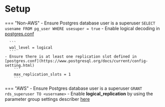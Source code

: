 # Setup

=== "Non-AWS"
    - Ensure Postgres database user is a superuser
      ```
       SELECT usename FROM pg_user WHERE usesuper = true
      ```
    - Enable logical decoding in [postgres.conf](https://www.postgresql.org/docs/current/config-setting.html)

      ```
      wal_level = logical
      ```
    - Ensure there is at least one replication slot defined in [postgres.conf](https://www.postgresql.org/docs/current/config-setting.html)
        ```
        max_replication_slots = 1
        ```

=== "AWS"
    - Ensure Postgres database user is a superuser
    ```
    GRANT rds_superuser TO <username>
    ```
    - Enable **logical_replication** by using the parameter group settings describer [here](https://docs.aws.amazon.com/AmazonRDS/latest/AuroraUserGuide/AuroraPostgreSQL.Replication.Logical.html)
